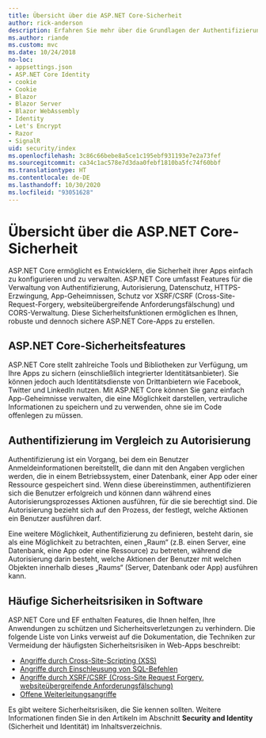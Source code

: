 ```yaml
---
title: Übersicht über die ASP.NET Core-Sicherheit
author: rick-anderson
description: Erfahren Sie mehr über die Grundlagen der Authentifizierung, Autorisierung und Sicherheit in ASP.NET Core.
ms.author: riande
ms.custom: mvc
ms.date: 10/24/2018
no-loc:
- appsettings.json
- ASP.NET Core Identity
- cookie
- Cookie
- Blazor
- Blazor Server
- Blazor WebAssembly
- Identity
- Let's Encrypt
- Razor
- SignalR
uid: security/index
ms.openlocfilehash: 3c86c66bebe8a5ce1c195ebf931193e7e2a73fef
ms.sourcegitcommit: ca34c1ac578e7d3daa0febf1810ba5fc74f60bbf
ms.translationtype: HT
ms.contentlocale: de-DE
ms.lasthandoff: 10/30/2020
ms.locfileid: "93051628"
---
```

# <a name="overview-of-aspnet-core-security"></a>Übersicht über die ASP.NET Core-Sicherheit

ASP.NET Core ermöglicht es Entwicklern, die Sicherheit ihrer Apps einfach zu konfigurieren und zu verwalten. ASP.NET Core umfasst Features für die Verwaltung von Authentifizierung, Autorisierung, Datenschutz, HTTPS-Erzwingung, App-Geheimnissen, Schutz vor XSRF/CSRF (Cross-Site-Request-Forgery, websiteübergreifende Anforderungsfälschung) und CORS-Verwaltung. Diese Sicherheitsfunktionen ermöglichen es Ihnen, robuste und dennoch sichere ASP.NET Core-Apps zu erstellen.

## <a name="aspnet-core-security-features"></a>ASP.NET Core-Sicherheitsfeatures

ASP.NET Core stellt zahlreiche Tools und Bibliotheken zur Verfügung, um Ihre Apps zu sichern (einschließlich integrierter Identitätsanbieter). Sie können jedoch auch Identitätsdienste von Drittanbietern wie Facebook, Twitter und LinkedIn nutzen. Mit ASP.NET Core können Sie ganz einfach App-Geheimnisse verwalten, die eine Möglichkeit darstellen, vertrauliche Informationen zu speichern und zu verwenden, ohne sie im Code offenlegen zu müssen.

## <a name="authentication-vs-authorization"></a>Authentifizierung im Vergleich zu Autorisierung

Authentifizierung ist ein Vorgang, bei dem ein Benutzer Anmeldeinformationen bereitstellt, die dann mit den Angaben verglichen werden, die in einem Betriebssystem, einer Datenbank, einer App oder einer Ressource gespeichert sind. Wenn diese übereinstimmen, authentifizieren sich die Benutzer erfolgreich und können dann während eines Autorisierungsprozesses Aktionen ausführen, für die sie berechtigt sind. Die Autorisierung bezieht sich auf den Prozess, der festlegt, welche Aktionen ein Benutzer ausführen darf.

Eine weitere Möglichkeit, Authentifizierung zu definieren, besteht darin, sie als eine Möglichkeit zu betrachten, einen „Raum“ (z.B. einen Server, eine Datenbank, eine App oder eine Ressource) zu betreten, während die Autorisierung darin besteht, welche Aktionen der Benutzer mit welchen Objekten innerhalb dieses „Raums“ (Server, Datenbank oder App) ausführen kann.

## <a name="common-vulnerabilities-in-software"></a>Häufige Sicherheitsrisiken in Software

ASP.NET Core und EF enthalten Features, die Ihnen helfen, Ihre Anwendungen zu schützen und Sicherheitsverletzungen zu verhindern. Die folgende Liste von Links verweist auf die Dokumentation, die Techniken zur Vermeidung der häufigsten Sicherheitsrisiken in Web-Apps beschreibt:

* [Angriffe durch Cross-Site-Scripting (XSS)](xref:security/cross-site-scripting)
* [Angriffe durch Einschleusung von SQL-Befehlen](/ef/core/querying/raw-sql)
* [Angriffe durch XSRF/CSRF (Cross-Site Request Forgery, websiteübergreifende Anforderungsfälschung)](xref:security/anti-request-forgery)
* [Offene Weiterleitungsangriffe](xref:security/preventing-open-redirects)

Es gibt weitere Sicherheitsrisiken, die Sie kennen sollten. Weitere Informationen finden Sie in den Artikeln im Abschnitt **Security and Identity** (Sicherheit und Identität) im Inhaltsverzeichnis.
